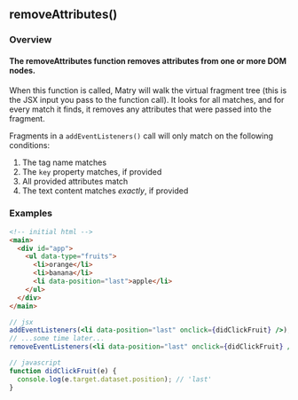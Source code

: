 ## removeAttributes()

### Overview

#### The removeAttributes function removes attributes from one or more DOM nodes.

When this function is called,
Matry will walk the virtual fragment tree (this is the JSX input you pass to the function call).
It looks for all matches,
and for every match it finds,
it removes any attributes that were passed into the fragment.

Fragments in a `addEventListeners()` call will only match on the following conditions:

1. The tag name matches
2. The `key` property matches, if provided
3. All provided attributes match
4. The text content matches _exactly_, if provided

### Examples

```html
<!-- initial html -->
<main>
  <div id="app">
    <ul data-type="fruits">
      <li>orange</li>
      <li>banana</li>
      <li data-position="last">apple</li>
    </ul>
  </div>
</main>
```

```jsx
// jsx
addEventListeners(<li data-position="last" onclick={didClickFruit} />);
// ...some time later...
removeEventListeners(<li data-position="last" onclick={didClickFruit} />);
```

```javascript
// javascript
function didClickFruit(e) {
  console.log(e.target.dataset.position); // 'last'
}
```
